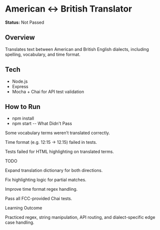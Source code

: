 


# American ↔ British Translator

**Status:** Not Passed

## Overview
Translates text between American and British English dialects, including spelling, vocabulary, and time format.

## Tech
- Node.js
- Express
- Mocha + Chai for API test validation

## How to Run

- npm install
- npm start
--
What Didn't Pass

Some vocabulary terms weren’t translated correctly.

Time format (e.g. 12:15 → 12.15) failed in tests.

Tests failed for HTML highlighting on translated terms.

TODO

Expand translation dictionary for both directions.

Fix highlighting logic for partial matches.

Improve time format regex handling.

Pass all FCC-provided Chai tests.

Learning Outcome

Practiced regex, string manipulation, API routing, and dialect-specific edge case handling.




